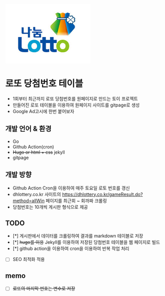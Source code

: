 ![lottery](./img/lottery.jpg)

# 로또 당첨번호 테이블 

- 1회부터 최근까지 로또 당첨번호를 원페이지로 만드는 토이 프로젝트
- 만들어진 로또 테이블을 이용하여 원페이지 사이트를 gitpage로 생성
- Google Ad고시에 한번 붙어보자

## 개발 언어 & 환경
- Go
- Github Action(cron)
- ~~Hugo or html + css~~ jekyll
- gitpage

## 개발 방향
- Github Action Cron을 이용하여 매주 토요일 로토 번호를 갱신
- dhlottery.co.kr 사이트의 https://dhlottery.co.kr/gameResult.do?method=allWin 페이지를 최근회 ~ 회까짜 크롤링
- 당첨번호는 10개씩 게시판 형식으로 제공

## TODO
- [*] 게시판에서 데이터를 크롤링하여 결과를 markdown 테이블로 저장
- [*] ~~hugo를 이용~~ Jekyll를 이용하여 저장된 당첨번호 테이블을 웹 페이지로 빌드
- [*] github action을 이용하여 cron을 이용하여 반복 작업 처리
- [ ] SEO 최적화 적용

## memo
- [ ] ~~로또의 마지막 번호는 변수로 저장~~
